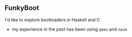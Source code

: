 ## FunkyBoot
I'd like to explore bootloaders in Haskell and C

- my experience in the past has been using ```qemu``` and ```nasm```

